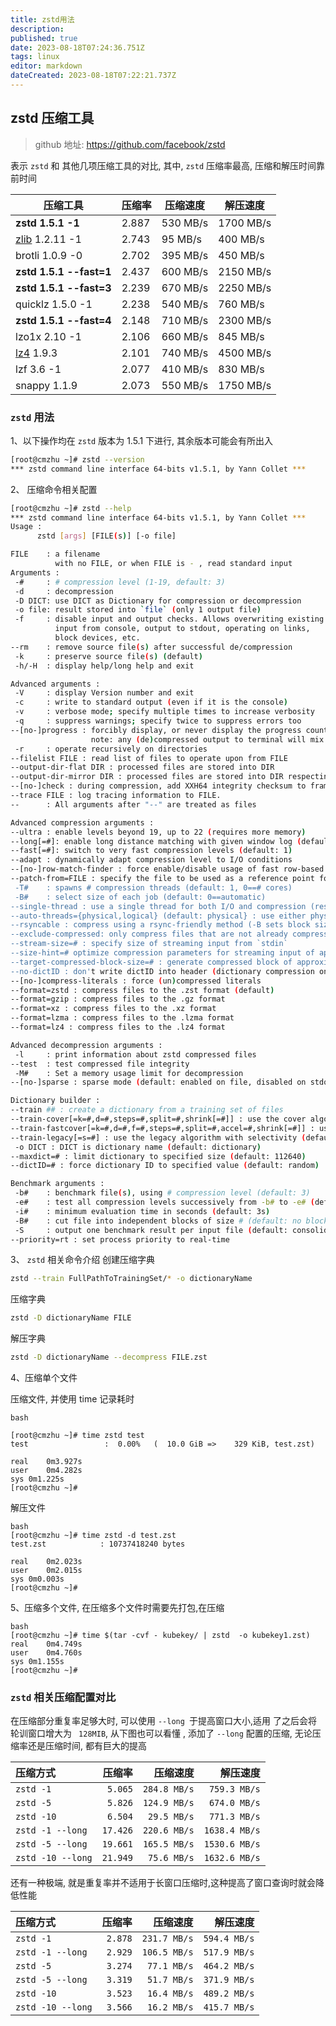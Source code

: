 ```yaml
---
title: zstd用法
description: 
published: true
date: 2023-08-18T07:24:36.751Z
tags: linux
editor: markdown
dateCreated: 2023-08-18T07:22:21.737Z
---
```


## zstd 压缩工具

> github 地址: https://github.com/facebook/zstd

表示 `zstd` 和 其他几项压缩工具的对比, 其中, `zstd` 压缩率最高, 压缩和解压时间靠前时间

| 压缩工具                             | 压缩率 | 压缩速度 | 解压速度  |
| ------------------------------------ | ------ | -------- | --------- |
| **zstd 1.5.1 -1**              | 2.887  | 530 MB/s | 1700 MB/s |
| [zlib](https://www.zlib.net/) 1.2.11 -1 | 2.743  | 95 MB/s  | 400 MB/s  |
| brotli 1.0.9 -0                      | 2.702  | 395 MB/s | 450 MB/s  |
| **zstd 1.5.1 --fast=1**        | 2.437  | 600 MB/s | 2150 MB/s |
| **zstd 1.5.1 --fast=3**        | 2.239  | 670 MB/s | 2250 MB/s |
| quicklz 1.5.0 -1                     | 2.238  | 540 MB/s | 760 MB/s  |
| **zstd 1.5.1 --fast=4**        | 2.148  | 710 MB/s | 2300 MB/s |
| lzo1x 2.10 -1                        | 2.106  | 660 MB/s | 845 MB/s  |
| [lz4](https://lz4.github.io/lz4/) 1.9.3 | 2.101  | 740 MB/s | 4500 MB/s |
| lzf 3.6 -1                           | 2.077  | 410 MB/s | 830 MB/s  |
| snappy 1.1.9                         | 2.073  | 550 MB/s | 1750 MB/s |

### `zstd` 用法

1、以下操作均在 `zstd` 版本为 1.5.1 下进行, 其余版本可能会有所出入

```bash
[root@cmzhu ~]# zstd --version
*** zstd command line interface 64-bits v1.5.1, by Yann Collet ***

```

2、 压缩命令相关配置

```bash
[root@cmzhu ~]# zstd --help
*** zstd command line interface 64-bits v1.5.1, by Yann Collet ***
Usage :
      zstd [args] [FILE(s)] [-o file]

FILE    : a filename
          with no FILE, or when FILE is - , read standard input
Arguments :
 -#     : # compression level (1-19, default: 3)
 -d     : decompression
 -D DICT: use DICT as Dictionary for compression or decompression
 -o file: result stored into `file` (only 1 output file)
 -f     : disable input and output checks. Allows overwriting existing files,
          input from console, output to stdout, operating on links,
          block devices, etc.
--rm    : remove source file(s) after successful de/compression
 -k     : preserve source file(s) (default)
 -h/-H  : display help/long help and exit

Advanced arguments :
 -V     : display Version number and exit
 -c     : write to standard output (even if it is the console)
 -v     : verbose mode; specify multiple times to increase verbosity
 -q     : suppress warnings; specify twice to suppress errors too
--[no-]progress : forcibly display, or never display the progress counter.
                  note: any (de)compressed output to terminal will mix with progress counter text.
 -r     : operate recursively on directories
--filelist FILE : read list of files to operate upon from FILE
--output-dir-flat DIR : processed files are stored into DIR
--output-dir-mirror DIR : processed files are stored into DIR respecting original directory structure
--[no-]check : during compression, add XXH64 integrity checksum to frame (default: enabled). If specified with -d, decompressor will ignore/validate checksums in compressed frame (default: validate).
--trace FILE : log tracing information to FILE.
--      : All arguments after "--" are treated as files

Advanced compression arguments :
--ultra : enable levels beyond 19, up to 22 (requires more memory)
--long[=#]: enable long distance matching with given window log (default: 27)
--fast[=#]: switch to very fast compression levels (default: 1)
--adapt : dynamically adapt compression level to I/O conditions
--[no-]row-match-finder : force enable/disable usage of fast row-based matchfinder for greedy, lazy, and lazy2 strategies
--patch-from=FILE : specify the file to be used as a reference point for zstd's diff engine.
 -T#    : spawns # compression threads (default: 1, 0==# cores)
 -B#    : select size of each job (default: 0==automatic)
--single-thread : use a single thread for both I/O and compression (result slightly different than -T1)
--auto-threads={physical,logical} (default: physical} : use either physical cores or logical cores as default when specifying -T0
--rsyncable : compress using a rsync-friendly method (-B sets block size)
--exclude-compressed: only compress files that are not already compressed
--stream-size=# : specify size of streaming input from `stdin`
--size-hint=# optimize compression parameters for streaming input of approximately this size
--target-compressed-block-size=# : generate compressed block of approximately targeted size
--no-dictID : don't write dictID into header (dictionary compression only)
--[no-]compress-literals : force (un)compressed literals
--format=zstd : compress files to the .zst format (default)
--format=gzip : compress files to the .gz format
--format=xz : compress files to the .xz format
--format=lzma : compress files to the .lzma format
--format=lz4 : compress files to the .lz4 format

Advanced decompression arguments :
 -l     : print information about zstd compressed files
--test  : test compressed file integrity
 -M#    : Set a memory usage limit for decompression
--[no-]sparse : sparse mode (default: enabled on file, disabled on stdout)

Dictionary builder :
--train ## : create a dictionary from a training set of files
--train-cover[=k=#,d=#,steps=#,split=#,shrink[=#]] : use the cover algorithm with optional args
--train-fastcover[=k=#,d=#,f=#,steps=#,split=#,accel=#,shrink[=#]] : use the fast cover algorithm with optional args
--train-legacy[=s=#] : use the legacy algorithm with selectivity (default: 9)
 -o DICT : DICT is dictionary name (default: dictionary)
--maxdict=# : limit dictionary to specified size (default: 112640)
--dictID=# : force dictionary ID to specified value (default: random)

Benchmark arguments :
 -b#    : benchmark file(s), using # compression level (default: 3)
 -e#    : test all compression levels successively from -b# to -e# (default: 1)
 -i#    : minimum evaluation time in seconds (default: 3s)
 -B#    : cut file into independent blocks of size # (default: no block)
 -S     : output one benchmark result per input file (default: consolidated result)
--priority=rt : set process priority to real-time
```

3、 `zstd` 相关命令介绍
创建压缩字典

```bash
zstd --train FullPathToTrainingSet/* -o dictionaryName
```

压缩字典

```bash
zstd -D dictionaryName FILE
```

解压字典

```bash
zstd -D dictionaryName --decompress FILE.zst
```

4、压缩单个文件

压缩文件, 并使用 time 记录耗时

```
bash

[root@cmzhu ~]# time zstd test
test                 :  0.00%   (  10.0 GiB =>    329 KiB, test.zst)

real	0m3.927s
user	0m4.282s
sys	0m1.225s
[root@cmzhu ~]#
```

解压文件

```
bash
[root@cmzhu ~]# time zstd -d test.zst
test.zst            : 10737418240 bytes

real	0m2.023s
user	0m2.015s
sys	0m0.003s
[root@cmzhu ~]#
```

5、压缩多个文件, 在压缩多个文件时需要先打包,在压缩

```
bash
[root@cmzhu ~]# time $(tar -cvf - kubekey/ | zstd  -o kubekey1.zst)
real	0m4.749s
user	0m4.760s
sys	0m1.155s
[root@cmzhu ~]#
```

### `zstd` 相关压缩配置对比



在压缩部分重复率足够大时, 可以使用 `--long `于提高窗口大小,适用 了之后会将轮训窗口增大为 ` 128MIB`,  从下图也可以看懂 , 添加了  `--long` 配置的压缩, 无论压缩率还是压缩时间, 都有巨大的提高

| 压缩方式            |     压缩率 |       压缩速度 |        解压速度 |
| :------------------ | ---------: | -------------: | --------------: |
| `zstd -1`         |  `5.065` | `284.8 MB/s` |  `759.3 MB/s` |
| `zstd -5`         |  `5.826` | `124.9 MB/s` |  `674.0 MB/s` |
| `zstd -10`        |  `6.504` |  `29.5 MB/s` |  `771.3 MB/s` |
| `zstd -1 --long`  | `17.426` | `220.6 MB/s` | `1638.4 MB/s` |
| `zstd -5 --long`  | `19.661` | `165.5 MB/s` | `1530.6 MB/s` |
| `zstd -10 --long` | `21.949` |  `75.6 MB/s` | `1632.6 MB/s` |

还有一种极端, 就是重复率并不适用于长窗口压缩时,这种提高了窗口查询时就会降低性能


| 压缩方式            |    压缩率 |       压缩速度 |       解压速度 |
| :------------------ | --------: | -------------: | -------------: |
| `zstd -1`         | `2.878` | `231.7 MB/s` | `594.4 MB/s` |
| `zstd -1 --long`  | `2.929` | `106.5 MB/s` | `517.9 MB/s` |
| `zstd -5`         | `3.274` |  `77.1 MB/s` | `464.2 MB/s` |
| `zstd -5 --long`  | `3.319` |  `51.7 MB/s` | `371.9 MB/s` |
| `zstd -10`        | `3.523` |  `16.4 MB/s` | `489.2 MB/s` |
| `zstd -10 --long` | `3.566` |  `16.2 MB/s` | `415.7 MB/s` |